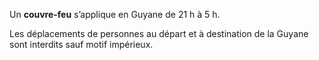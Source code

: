 <div class="conseil conseil-jaune">

Un **couvre-feu** s’applique en Guyane de 21 h à 5 h.

Les déplacements de personnes au départ et à destination de la Guyane sont interdits sauf motif impérieux.

</div>

